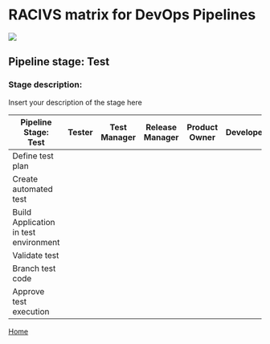 # __RACIVS matrix for DevOps Pipelines__   

<img src="https://user-images.githubusercontent.com/10748736/112030685-6c81be80-8b32-11eb-94b8-c2c01b8f4581.png">

## __Pipeline stage:__  Test  
### __Stage description:__  
Insert your description of the stage here  

| Pipeline Stage:<br>Test  | Tester  | Test Manager  | Release Manager  | Product Owner  | Developer  |System administrator |
|----------------------------- |-------- |-------- |-------- |-------- |-------- |-------- |
| Define test plan                       |         |         |         |         |         |         |
| Create automated test                       |         |         |         |         |         |         |
| Build Application in test environment                       |         |         |         |         |         |         |
| Validate test                       |         |         |         |         |         |         |
| Branch test code                       |         |         |         |         |         |         |
| Approve test execution                       |         |         |         |         |         |         |
    
  
[Home](../index.md)  
